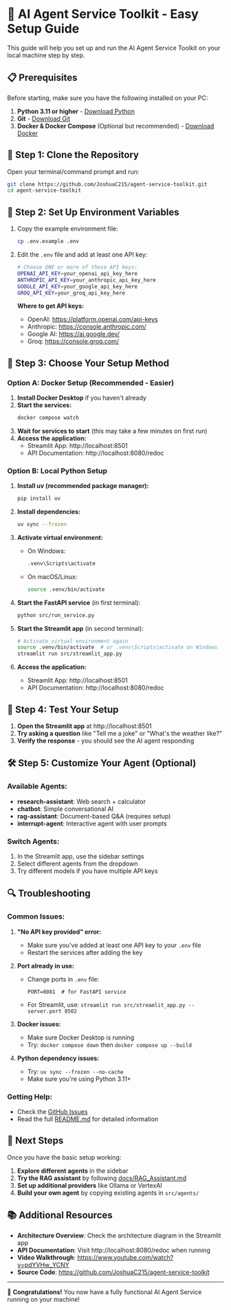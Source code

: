# 🚀 AI Agent Service Toolkit - Easy Setup Guide

This guide will help you set up and run the AI Agent Service Toolkit on your local machine step by step.

## 📋 Prerequisites

Before starting, make sure you have the following installed on your PC:

1. **Python 3.11 or higher** - [Download Python](https://www.python.org/downloads/)
2. **Git** - [Download Git](https://git-scm.com/downloads)
3. **Docker & Docker Compose** (Optional but recommended) - [Download Docker](https://www.docker.com/products/docker-desktop/)

## 🔧 Step 1: Clone the Repository

Open your terminal/command prompt and run:

```bash
git clone https://github.com/JoshuaC215/agent-service-toolkit.git
cd agent-service-toolkit
```

## 🔑 Step 2: Set Up Environment Variables

1. Copy the example environment file:
   ```bash
   cp .env.example .env
   ```

2. Edit the `.env` file and add at least one API key:
   ```bash
   # Choose ONE or more of these API keys:
   OPENAI_API_KEY=your_openai_api_key_here
   ANTHROPIC_API_KEY=your_anthropic_api_key_here
   GOOGLE_API_KEY=your_google_api_key_here
   GROQ_API_KEY=your_groq_api_key_here
   ```

   **Where to get API keys:**
   - OpenAI: https://platform.openai.com/api-keys
   - Anthropic: https://console.anthropic.com/
   - Google AI: https://ai.google.dev/
   - Groq: https://console.groq.com/

## 🚀 Step 3: Choose Your Setup Method

### Option A: Docker Setup (Recommended - Easier)

1. **Install Docker Desktop** if you haven't already
2. **Start the services:**
   ```bash
   docker compose watch
   ```
3. **Wait for services to start** (this may take a few minutes on first run)
4. **Access the application:**
   - Streamlit App: http://localhost:8501
   - API Documentation: http://localhost:8080/redoc

### Option B: Local Python Setup

1. **Install uv (recommended package manager):**
   ```bash
   pip install uv
   ```

2. **Install dependencies:**
   ```bash
   uv sync --frozen
   ```

3. **Activate virtual environment:**
   - On Windows:
     ```bash
     .venv\Scripts\activate
     ```
   - On macOS/Linux:
     ```bash
     source .venv/bin/activate
     ```

4. **Start the FastAPI service** (in first terminal):
   ```bash
   python src/run_service.py
   ```

5. **Start the Streamlit app** (in second terminal):
   ```bash
   # Activate virtual environment again
   source .venv/bin/activate  # or .venv\Scripts\activate on Windows
   streamlit run src/streamlit_app.py
   ```

6. **Access the application:**
   - Streamlit App: http://localhost:8501
   - API Documentation: http://localhost:8080/redoc

## 🧪 Step 4: Test Your Setup

1. **Open the Streamlit app** at http://localhost:8501
2. **Try asking a question** like "Tell me a joke" or "What's the weather like?"
3. **Verify the response** - you should see the AI agent responding

## 🛠️ Step 5: Customize Your Agent (Optional)

### Available Agents:
- **research-assistant**: Web search + calculator
- **chatbot**: Simple conversational AI
- **rag-assistant**: Document-based Q&A (requires setup)
- **interrupt-agent**: Interactive agent with user prompts

### Switch Agents:
1. In the Streamlit app, use the sidebar settings
2. Select different agents from the dropdown
3. Try different models if you have multiple API keys

## 🔍 Troubleshooting

### Common Issues:

1. **"No API key provided" error:**
   - Make sure you've added at least one API key to your `.env` file
   - Restart the services after adding the key

2. **Port already in use:**
   - Change ports in `.env` file:
     ```
     PORT=8081  # for FastAPI service
     ```
   - For Streamlit, use: `streamlit run src/streamlit_app.py --server.port 8502`

3. **Docker issues:**
   - Make sure Docker Desktop is running
   - Try: `docker compose down` then `docker compose up --build`

4. **Python dependency issues:**
   - Try: `uv sync --frozen --no-cache`
   - Make sure you're using Python 3.11+

### Getting Help:
- Check the [GitHub Issues](https://github.com/JoshuaC215/agent-service-toolkit/issues)
- Read the full [README.md](README.md) for detailed information

## 🎯 Next Steps

Once you have the basic setup working:

1. **Explore different agents** in the sidebar
2. **Try the RAG assistant** by following [docs/RAG_Assistant.md](docs/RAG_Assistant.md)
3. **Set up additional providers** like Ollama or VertexAI
4. **Build your own agent** by copying existing agents in `src/agents/`

## 📚 Additional Resources

- **Architecture Overview**: Check the architecture diagram in the Streamlit app
- **API Documentation**: Visit http://localhost:8080/redoc when running
- **Video Walkthrough**: https://www.youtube.com/watch?v=pdYVHw_YCNY
- **Source Code**: https://github.com/JoshuaC215/agent-service-toolkit

---

🎉 **Congratulations!** You now have a fully functional AI Agent Service running on your machine!